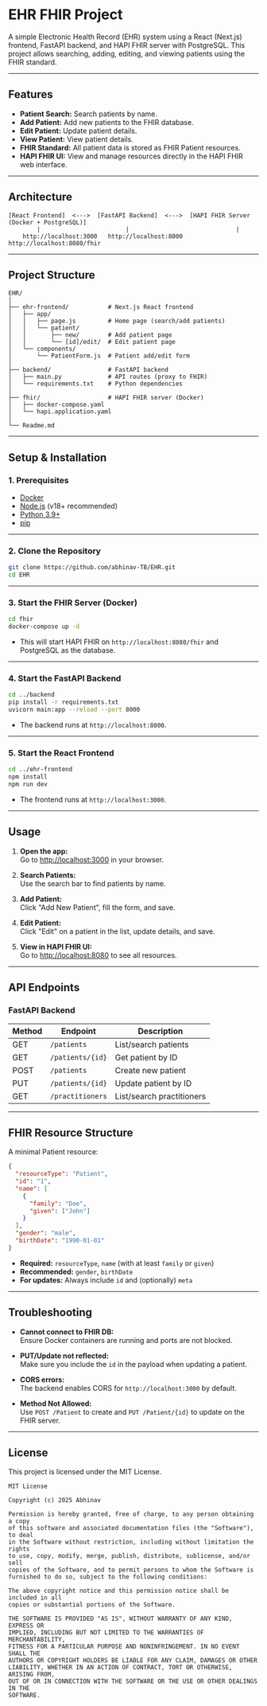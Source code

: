 # EHR FHIR Project

A simple Electronic Health Record (EHR) system using a React (Next.js) frontend, FastAPI backend, and HAPI FHIR server with PostgreSQL. This project allows searching, adding, editing, and viewing patients using the FHIR standard.

---

## Features

- **Patient Search:** Search patients by name.
- **Add Patient:** Add new patients to the FHIR database.
- **Edit Patient:** Update patient details.
- **View Patient:** View patient details.
- **FHIR Standard:** All patient data is stored as FHIR Patient resources.
- **HAPI FHIR UI:** View and manage resources directly in the HAPI FHIR web interface.

---

## Architecture

```
[React Frontend]  <--->  [FastAPI Backend]  <--->  [HAPI FHIR Server (Docker + PostgreSQL)]
        |                        |                              |
    http://localhost:3000   http://localhost:8000         http://localhost:8080/fhir
```

---

## Project Structure

```
EHR/
│
├── ehr-frontend/           # Next.js React frontend
│   ├── app/
│   │   ├── page.js         # Home page (search/add patients)
│   │   └── patient/
│   │       ├── new/        # Add patient page
│   │       └── [id]/edit/  # Edit patient page
│   └── components/
│       └── PatientForm.js  # Patient add/edit form
│
├── backend/                # FastAPI backend
│   ├── main.py             # API routes (proxy to FHIR)
│   └── requirements.txt    # Python dependencies
│
├── fhir/                   # HAPI FHIR server (Docker)
│   ├── docker-compose.yaml
│   └── hapi.application.yaml
│
└── Readme.md
```

---

## Setup & Installation

### 1. Prerequisites

- [Docker](https://www.docker.com/)
- [Node.js](https://nodejs.org/) (v18+ recommended)
- [Python 3.9+](https://www.python.org/)
- [pip](https://pip.pypa.io/en/stable/)

---

### 2. Clone the Repository

```sh
git clone https://github.com/abhinav-TB/EHR.git
cd EHR
```

---

### 3. Start the FHIR Server (Docker)

```sh
cd fhir
docker-compose up -d
```
- This will start HAPI FHIR on `http://localhost:8080/fhir` and PostgreSQL as the database.

---

### 4. Start the FastAPI Backend

```sh
cd ../backend
pip install -r requirements.txt
uvicorn main:app --reload --port 8000
```
- The backend runs at `http://localhost:8000`.

---

### 5. Start the React Frontend

```sh
cd ../ehr-frontend
npm install
npm run dev
```
- The frontend runs at `http://localhost:3000`.

---

## Usage

1. **Open the app:**  
   Go to [http://localhost:3000](http://localhost:3000) in your browser.

2. **Search Patients:**  
   Use the search bar to find patients by name.

3. **Add Patient:**  
   Click "Add New Patient", fill the form, and save.

4. **Edit Patient:**  
   Click "Edit" on a patient in the list, update details, and save.

5. **View in HAPI FHIR UI:**  
   Go to [http://localhost:8080](http://localhost:8080) to see all resources.

---

## API Endpoints

### FastAPI Backend

| Method | Endpoint                | Description                    |
|--------|-------------------------|--------------------------------|
| GET    | `/patients`             | List/search patients           |
| GET    | `/patients/{id}`        | Get patient by ID              |
| POST   | `/patients`             | Create new patient             |
| PUT    | `/patients/{id}`        | Update patient by ID           |
| GET    | `/practitioners`        | List/search practitioners      |

---

## FHIR Resource Structure

A minimal Patient resource:

```json
{
  "resourceType": "Patient",
  "id": "1",
  "name": [
    {
      "family": "Doe",
      "given": ["John"]
    }
  ],
  "gender": "male",
  "birthDate": "1990-01-01"
}
```

- **Required:** `resourceType`, `name` (with at least `family` or `given`)
- **Recommended:** `gender`, `birthDate`
- **For updates:** Always include `id` and (optionally) `meta`

---

## Troubleshooting

- **Cannot connect to FHIR DB:**  
  Ensure Docker containers are running and ports are not blocked.

- **PUT/Update not reflected:**  
  Make sure you include the `id` in the payload when updating a patient.

- **CORS errors:**  
  The backend enables CORS for `http://localhost:3000` by default.

- **Method Not Allowed:**  
  Use `POST /Patient` to create and `PUT /Patient/{id}` to update on the FHIR server.

---

## License

This project is licensed under the MIT License.

```
MIT License

Copyright (c) 2025 Abhinav

Permission is hereby granted, free of charge, to any person obtaining a copy
of this software and associated documentation files (the "Software"), to deal
in the Software without restriction, including without limitation the rights
to use, copy, modify, merge, publish, distribute, sublicense, and/or sell
copies of the Software, and to permit persons to whom the Software is
furnished to do so, subject to the following conditions:

The above copyright notice and this permission notice shall be included in all
copies or substantial portions of the Software.

THE SOFTWARE IS PROVIDED "AS IS", WITHOUT WARRANTY OF ANY KIND, EXPRESS OR
IMPLIED, INCLUDING BUT NOT LIMITED TO THE WARRANTIES OF MERCHANTABILITY,
FITNESS FOR A PARTICULAR PURPOSE AND NONINFRINGEMENT. IN NO EVENT SHALL THE
AUTHORS OR COPYRIGHT HOLDERS BE LIABLE FOR ANY CLAIM, DAMAGES OR OTHER
LIABILITY, WHETHER IN AN ACTION OF CONTRACT, TORT OR OTHERWISE, ARISING FROM,
OUT OF OR IN CONNECTION WITH THE SOFTWARE OR THE USE OR OTHER DEALINGS IN THE
SOFTWARE.
```